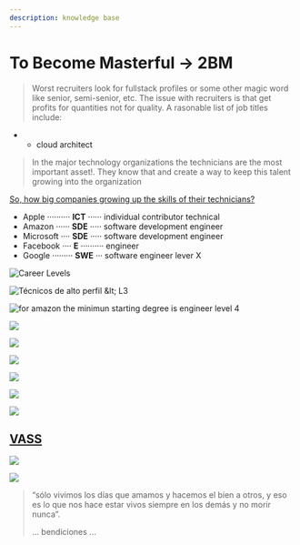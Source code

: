 ```yaml
---
description: knowledge base
---
```


# To Become Masterful → 2BM

> Worst recruiters look for fullstack profiles or some other magic word like senior,  semi-senior, etc. The issue with recruiters is that get profits for quantities not for quality. A rasonable list of job titles include:

* * cloud architect

> In the major technology organizations the technicians are the most important asset!. They know that and create a way to keep this talent growing into the organization

[So, how big companies growing up the skills of their technicians?](https://www.levels.fyi/?compare=Apple,Amazon,Google,Facebook,Microsoft&track=Software%20Engineer#)

* Apple ·········· **ICT** ······ individual contributor technical
* Amazon ······ **SDE** ····· software development engineer
* Microsoft ···· **SDE** ····· software development engineer
* Facebook ···· **E** ·········· engineer
* Google ········· **SWE**  ··· software engineer lever X

![Career Levels](.gitbook/assets/firefox_screenshot_2020-02-05t21-43-53.026z.png)

![T&#xE9;cnicos de alto perfil &amp;lt; L3](.gitbook/assets/image%20%283%29.png)

![for amazon the minimun starting degree is engineer level 4](.gitbook/assets/image%20%281%29.png)

![](.gitbook/assets/image%20%287%29.png)

![](.gitbook/assets/image%20%2810%29.png)

![](.gitbook/assets/image%20%2812%29.png)

![](.gitbook/assets/image.png)

![](.gitbook/assets/image%20%289%29.png)

![](.gitbook/assets/image%20%2811%29.png)

## [VASS](http://canalempleo.vass.es/planes-de-carrera)

![](.gitbook/assets/image%20%285%29.png)











![](.gitbook/assets/image%20%284%29.png)







> “sólo vivimos los días que amamos y hacemos el bien a otros, y eso es lo que nos hace estar vivos siempre en los demás y no morir nunca”.
>
> ... bendiciones ...







